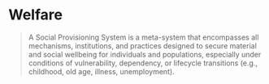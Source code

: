 # Welfare

> A Social Provisioning System is a meta-system that encompasses all mechanisms, institutions, and practices designed to secure material and social wellbeing for individuals and populations, especially under conditions of vulnerability, dependency, or lifecycle transitions (e.g., childhood, old age, illness, unemployment).
